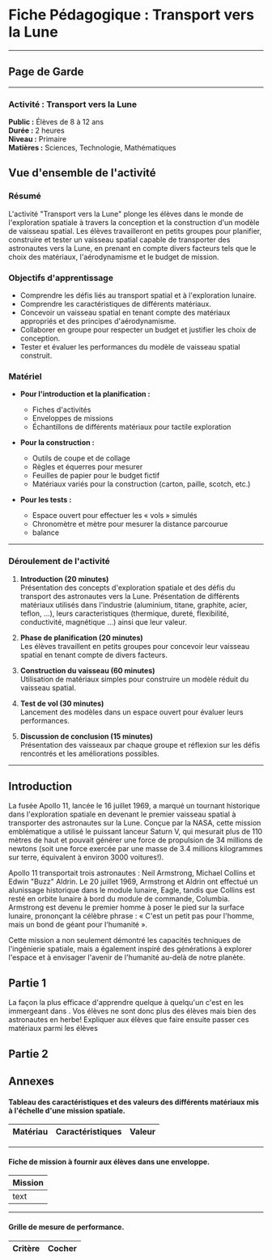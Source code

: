 # Fiche Pédagogique : Transport vers la Lune

---

## Page de Garde

---

### Activité : Transport vers la Lune

**Public :** Élèves de 8 à 12 ans  
**Durée :** 2 heures  
**Niveau :** Primaire  
**Matières :** Sciences, Technologie, Mathématiques  

## Vue d'ensemble de l'activité

### Résumé
L'activité "Transport vers la Lune" plonge les élèves dans le monde de l'exploration spatiale à travers la conception et la construction d'un modèle de vaisseau spatial. Les élèves travailleront en petits groupes pour planifier, construire et tester un vaisseau spatial capable de transporter des astronautes vers la Lune, en prenant en compte divers facteurs tels que le choix des matériaux, l'aérodynamisme et le budget de mission.

### Objectifs d'apprentissage
- Comprendre les défis liés au transport spatial et à l'exploration lunaire.
- Comprendre les caractéristiques de différents matériaux.
- Concevoir un vaisseau spatial en tenant compte des matériaux appropriés et des principes d'aérodynamisme.
- Collaborer en groupe pour respecter un budget et justifier les choix de conception.
- Tester et évaluer les performances du modèle de vaisseau spatial construit.

### Matériel
- **Pour l'introduction et la planification :**
  - Fiches d'activités
  - Enveloppes de missions
  - Échantillons de différents matériaux pour tactile exploration

- **Pour la construction :**
  - Outils de coupe et de collage
  - Règles et équerres pour mesurer
  - Feuilles de papier pour le budget fictif
  - Matériaux variés pour la construction (carton, paille, scotch, etc.)

- **Pour les tests :**
  - Espace ouvert pour effectuer les « vols » simulés
  - Chronomètre et mètre pour mesurer la distance parcourue
  - balance 

---

### Déroulement de l'activité
1. **Introduction (20 minutes)**  
   Présentation des concepts d'exploration spatiale et des défis du transport des astronautes vers la Lune.
   Présentation de différents matériaux utilisés dans l'industrie (aluminium, titane, graphite, acier, teflon, ...), leurs caracteristiques (thermique, dureté, flexibilité, conductivité, magnétique ...) ainsi que leur valeur.

3. **Phase de planification (20 minutes)**  
   Les élèves travaillent en petits groupes pour concevoir leur vaisseau spatial en tenant compte de divers facteurs.

4. **Construction du vaisseau (60 minutes)**  
   Utilisation de matériaux simples pour construire un modèle réduit du vaisseau spatial.

5. **Test de vol (30 minutes)**  
   Lancement des modèles dans un espace ouvert pour évaluer leurs performances.

6. **Discussion de conclusion (15 minutes)**  
   Présentation des vaisseaux par chaque groupe et réflexion sur les défis rencontrés et les améliorations possibles.

---

## Introduction

La fusée Apollo 11, lancée le 16 juillet 1969, a marqué un tournant historique dans l'exploration spatiale en devenant le premier vaisseau spatial à transporter des astronautes sur la Lune. Conçue par la NASA, cette mission emblématique a utilisé le puissant lanceur Saturn V, qui mesurait plus de 110 mètres de haut et pouvait générer une force de propulsion de 34 millions de newtons (soit une force exercée par une masse de 3.4 millions kilogrammes sur terre, équivalent à environ 3000 voitures!).

Apollo 11 transportait trois astronautes : Neil Armstrong, Michael Collins et Edwin "Buzz" Aldrin. Le 20 juillet 1969, Armstrong et Aldrin ont effectué un alunissage historique dans le module lunaire, Eagle, tandis que Collins est resté en orbite lunaire à bord du module de commande, Columbia. Armstrong est devenu le premier homme à poser le pied sur la surface lunaire, prononçant la célèbre phrase : « C'est un petit pas pour l'homme, mais un bond de géant pour l'humanité ». 

Cette mission a non seulement démontré les capacités techniques de l'ingénierie spatiale, mais a également inspiré des générations à explorer l'espace et à envisager l'avenir de l'humanité au-delà de notre planète.

## Partie 1
La façon la plus efficace d'apprendre quelque à quelqu'un c'est en les immergeant dans . Vos élèves ne sont donc plus des élèves mais bien des astronautes en herbe! 
Expliquer aux élèves que
faire ensuite passer ces matériaux parmi les élèves 

## Partie 2

## Annexes
#### Tableau des caractéristiques et des valeurs des différents matériaux mis à l'échelle d'une mission spatiale.

| **Matériau** | **Caractéristiques**                                      | **Valeur**  |
|--------------|---------------------------------------------------------|--------------------------|

---
#### Fiche de mission à fournir aux élèves dans une enveloppe.
| **Mission** |
|--------------|
|text|

---

#### Grille de mesure de performance.

| **Critère** | **Cocher**|
|--------------|----------|
